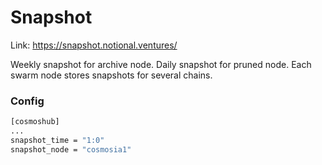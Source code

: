 # Snapshot

Link: https://snapshot.notional.ventures/

Weekly snapshot for archive node. Daily snapshot for pruned node.
Each swarm node stores snapshots for several chains.

### Config
```bash
[cosmoshub]
...
snapshot_time = "1:0"
snapshot_node = "cosmosia1"
```
